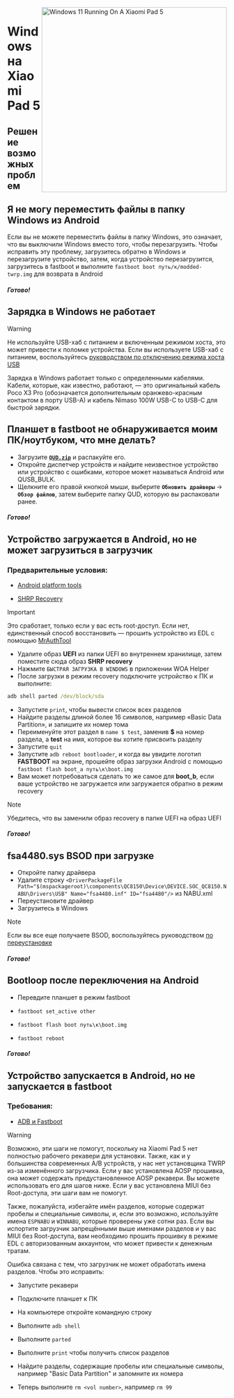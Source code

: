 <img align="right" src="https://raw.githubusercontent.com/erdilS/Port-Windows-11-Xiaomi-Pad-5/main/nabu.png" width="425" alt="Windows 11 Running On A Xiaomi Pad 5">


# Windows на Xiaomi Pad 5

## Решение возможных проблем

## Я не могу переместить файлы в папку Windows из Android

Если вы не можете переместить файлы в папку Windows, это означает, что вы выключили Windows вместо того, чтобы перезагрузить. Чтобы исправить эту проблему, загрузитесь обратно в Windows и перезагрузите устройство, затем, когда устройство перезагрузится, загрузитесь в fastboot и выполните `fastboot boot путь/к/modded-twrp.img` для возврата в Android

##### Готово!

## Зарядка в Windows не работает
> [!WARNING]
> Не используйте USB-хаб с питанием и включенным режимом хоста, это может привести к поломке устройства. Если вы используете USB-хаб с питанием, воспользуйтесь [руководством по отключению режима хоста USB](/guide/Russian/Additional-materials-ru.md#выключение-режима-usb-хоста)

Зарядка в Windows работает только с определенными кабелями. Кабели, которые, как известно, работают, — это оригинальный кабель Poco X3 Pro (обозначается дополнительным оранжево-красным контактом в порту USB-A) и кабель Nimaso 100W USB-C to USB-C для быстрой зарядки.

## Планшет в fastboot не обнаруживается моим ПК/ноутбуком, что мне делать?
- Загрузите [**`QUD.zip`**](https://github.com/n00b69/woa-betalm/releases/download/Qfil/QUD.zip) и распакуйте его.
- Откройте диспетчер устройств и найдите неизвестное устройство или устройство с ошибками, которое может называться Android или QUSB_BULK.
- Щелкните его правой кнопкой мыши, выберите **```Обновить драйверы```** → **`Обзор файлов`**, затем выберите папку QUD, которую вы распаковали ранее.

##### Готово!

## Устройство загружается в Android, но не может загрузиться в загрузчик

### Предварительные условия:
- [Android platform tools](https://developer.android.com/studio/releases/platform-tools)

- [SHRP Recovery](https://github.com/erdilS/Port-Windows-11-Xiaomi-Pad-5/releases/download/1.0/SHRP.img)

> [!Important]
> Это сработает, только если у вас есть root-доступ. Если нет, единственный способ восстановить — прошить устройство из EDL с помощью [MrAuthTool](https://mrauthtool.com/)

- Удалите образ **UEFI** из папки UEFI во внутреннем хранилище, затем поместите сюда образ **SHRP recovery**
- Нажмите `БЫСТРАЯ ЗАГРУЗКА В WINDOWS` в приложении WOA Helper
- После загрузки в режим recovery подключите устройство к ПК и выполните:
```cmd
adb shell parted /dev/block/sda
```
- Запустите ```print```, чтобы вывести список всех разделов
- Найдите разделы длиной более 16 символов, например «Basic Data Partition», и запишите их номер тома
- Переименуйте этот раздел в ```name $ test```, заменив **$** на номер раздела, а **test** на имя, которое вы хотите присвоить разделу
- Запустите ```quit```
- Запустите ```adb reboot bootloader```, и когда вы увидите логотип **FASTBOOT** на экране, прошейте образ загрузки Android с помощью ```fastboot flash boot_a путь\к\boot.img```
- Вам может потребоваться сделать то же самое для **boot_b**, если ваше устройство не загружается или загружается обратно в режим recovery

> [!Note]
> Убедитесь, что вы заменили образ recovery в папке UEFI на образ UEFI

##### Готово!

## fsa4480.sys BSOD при загрузке
- Откройте папку драйвера
- Удалите строку ```<DriverPackageFile Path="$(mspackageroot)\components\QC8150\Device\DEVICE.SOC_QC8150.NABU\Drivers\USB" Name="fsa4480.inf" ID="fsa4480"/>``` из NABU.xml
- Переустановите драйвер
- Загрузитесь в Windows
> [!NOTE]
> Если вы все еще получаете BSOD, воспользуйтесь руководством [по переустановке](/guide/Russian/reinstall-ru.md)

##### Готово!

## Bootloop после переключения на Android
- Перевдите планшет в режим fastboot

- ```fastboot set_active other```

- ```fastboot flash boot путь\к\boot.img```

- ```fastboot reboot```

##### Готово!

## Устройство запускается в Android, но не запускается в fastboot

### Требования:

- [ADB и Fastboot](https://developer.android.com/studio/releases/platform-tools)

> [!WARNING]
> Возможно, эти шаги не помогут, поскольку на Xiaomi Pad 5 нет полностью рабочего рекавери для установки. Также, как и у большинства современных A/B устройств, у нас нет установщика TWRP из-за изменённого загрузчика. Если у вас установлена AOSP прошивка, она может содержать предустановленное AOSP рекавери. Вы можете использовать его для шагов ниже. Если у вас установлена MIUI без Root-доступа, эти шаги вам не помогут.
>
> Также, пожалуйста, избегайте имён разделов, которые содержат пробелы и специальные символы, и, если это возможно, используйте имена `ESPNABU` и `WINNABU`, которые проверены уже сотни раз. Если вы испортите загрузчик запрещёнными выше именами разделов и у вас MIUI без Root-доступа, вам необходимо прошить прошивку в режиме EDL с авторизованным аккаунтом, что может привести к денежным тратам.


Ошибка связана с тем, что загрузчик не может обработать имена разделов. Чтобы это исправить:

- Запустите рекавери

- Подключите планшет к ПК

- На компьютере откройте командную строку

- Выполните ```adb shell```

- Выполните ```parted```

- Выполните ```print``` чтобы получить список разделов

- Найдите разделы, содержащие пробелы или специальные символы, например "Basic Data Partition" и запомните их номера

- Теперь выполните ```rm <vol number>```, например ```rm 99```


